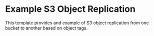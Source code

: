 # Example S3 Object Replication

This template provides and example of S3 object replication from one bucket to another based on object tags.